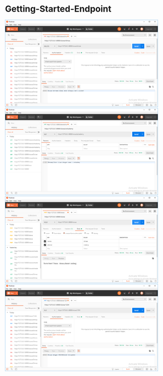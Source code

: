 # Getting-Started-Endpoint
![alt text](https://github.com/DimasRafly/Getting-Started-Endpoint/blob/master/NJS%20DELETE.png)
![alt text](https://github.com/DimasRafly/Getting-Started-Endpoint/blob/master/NJS%20GET.png)
![alt text](https://github.com/DimasRafly/Getting-Started-Endpoint/blob/master/NJS%20POST.png)
![alt text](https://github.com/DimasRafly/Getting-Started-Endpoint/blob/master/NJS%20PUT.png)
